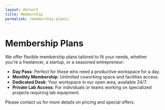 ```yaml
---
layout: default
title: Membership
permalink: /membership-plans/
---
```

# Membership Plans

We offer flexible membership plans tailored to fit your needs, whether you're a freelancer, a startup, or a seasoned entrepreneur:

- **Day Pass**: Perfect for those who need a productive workspace for a day.
- **Monthly Membership**: Unlimited coworking space and facilities access.
- **Dedicated Desk**: Your workspace in our open area, available 24/7.
- **Private Lab Access**: For individuals or teams working on specialized projects requiring lab equipment.

Please contact us for more details on pricing and special offers.
